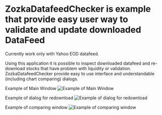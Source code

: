 # ZozkaDatafeedChecker is example that provide easy user way to validate and update downloaded DataFeed
Currently work only with Yahoo EOD datafeed.

Using this application it is possible to inspect downloaded datafeed and re-download stocks that have problem with liquidity or validation. 
ZozkaDatafeedChecker provide easy to use interface and understandable (including chart comparing) dialogs.

Example of Main Window
![Example of Main Window](https://github.com/sidorovis/stsc/wiki/images/zozka_datafeed_checker/001.png)

Example of dialog for redownload
![Example of dialog for redownload](https://github.com/sidorovis/stsc/wiki/images/zozka_datafeed_checker/002.png)

Example of comparing window
![Example of comparing window](https://github.com/sidorovis/stsc/wiki/images/zozka_datafeed_checker/003.png)
